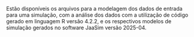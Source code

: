 Estão disponíveis os arquivos para a modelagem dos dados de entrada para uma simulação, com a análise dos dados com a utilização de código gerado em linguagem R versão 4.2.2, e os respectivos modelos de simulação gerados no software JaaSim versão 2025-04.
